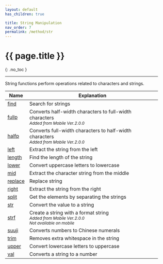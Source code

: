 ```yaml
---
layout: default
has_children: true

title: String Manipulation
nav_order: 7
permalink: /method/str
---
```


# {{ page.title }}

{: .no_toc }



---

String functions perform operations related to characters and strings.


| Name        	| Explanation                                                           	|
|-------------	|-----------------------------------------------------------------------	|
| [find](/method/str/find)        	| Search for strings                                                    	|
| [fullp](/method/str/fullp)        	| Converts half-width characters to full-width characters<br> *<small>Added from Mobile Ver.2.0.0</small>*   	|
| [halfp](/method/str/halfp)        	| Converts full-width characters to half-width characters<br>  *<small>Added from Mobile Ver.2.0.0</small>*   	|
| [left](/method/str/left)         	| Extract the string from the left                                      	|
| [length](/method/str/length)       	| Find the length of the string                                         	|
| [lower](/method/str/lower)        	| Convert uppercase letters to lowercase                                	|
| [mid](/method/str/mid)          	| Extract the character string from the middle                          	|
| [replace](/method/str/replace)      	| Replace string                                                        	|
| [right](/method/str/right)        	| Extract the string from the right                                     	|
| [split](/method/str/split)        	| Get the elements by separating the strings                            	|
| [str](/method/str/str)          	| Convert the value to a string                                         	|
| [strf](/method/str/strf)         	| Create a string with a format string<br>  *<small>Added from Mobile Ver.2.0.0 <br> Not available on mobile</small>*  	|
| [suuji](/method/str/suuji)        	| Converts numbers to Chinese numerals                                  	|
| [trim](/method/str/trim)         	| Removes extra whitespace in the string                                	|
| [upper](/method/str/upper)   	| Convert lowercase letters to uppercase                                	|
| [val](/method/str/val)          	| Converts a string to a number                                         	|